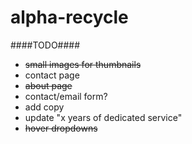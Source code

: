 alpha-recycle
=============

####TODO####
- ~~small images for thumbnails~~
- contact page
- ~~about page~~
- contact/email form?
- add copy
- update "x years of dedicated service"
- ~~hover dropdowns~~
